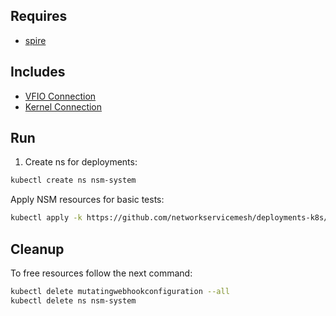 ## Requires

- [spire](../spire)

## Includes

- [VFIO Connection](../use-cases/Vfio2Noop)
- [Kernel Connection](../use-cases/SriovKernel2Noop)

## Run

1. Create ns for deployments:
```bash
kubectl create ns nsm-system
```

Apply NSM resources for basic tests:
```bash
kubectl apply -k https://github.com/networkservicemesh/deployments-k8s/examples/sriov?ref=ce624f433896a3647d80e5af70d53db238726d14
```

## Cleanup

To free resources follow the next command:
```bash
kubectl delete mutatingwebhookconfiguration --all
kubectl delete ns nsm-system
```
